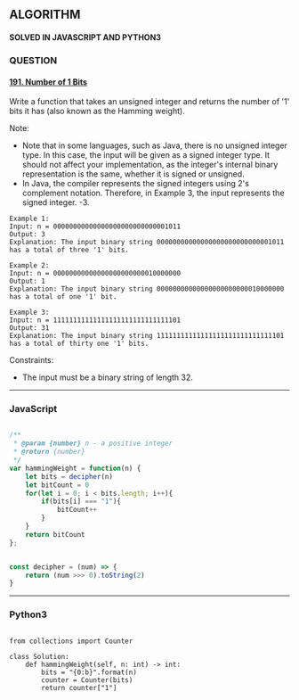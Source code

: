 ## ALGORITHM

#### SOLVED IN JAVASCRIPT AND PYTHON3
### QUESTION

#### [191. Number of 1 Bits](https://leetcode.com/problems/number-of-1-bits/)

Write a function that takes an unsigned integer and returns the number of '1' bits it has (also known as the Hamming weight).

Note:

* Note that in some languages, such as Java, there is no unsigned integer type. In this case, the input will be given as a signed integer type. It should not affect your implementation, as the integer's internal binary representation is the same, whether it is signed or unsigned.
* In Java, the compiler represents the signed integers using 2's complement notation. Therefore, in Example 3, the input represents the signed integer. -3.

```
Example 1:
Input: n = 00000000000000000000000000001011
Output: 3
Explanation: The input binary string 00000000000000000000000000001011 has a total of three '1' bits.

Example 2:
Input: n = 00000000000000000000000010000000
Output: 1
Explanation: The input binary string 00000000000000000000000010000000 has a total of one '1' bit.

Example 3:
Input: n = 11111111111111111111111111111101
Output: 31
Explanation: The input binary string 11111111111111111111111111111101 has a total of thirty one '1' bits.
```

Constraints:

* The input must be a binary string of length 32.

-----

### JavaScript

```js

/**
 * @param {number} n - a positive integer
 * @return {number}
 */
var hammingWeight = function(n) {
    let bits = decipher(n)
    let bitCount = 0
    for(let i = 0; i < bits.length; i++){
        if(bits[i] === "1"){
            bitCount++
        }
    }
    return bitCount
};


const decipher = (num) => {
    return (num >>> 0).toString(2)
}

```

-----

### Python3

```py3

from collections import Counter

class Solution:
    def hammingWeight(self, n: int) -> int:
        bits = "{0:b}".format(n)
        counter = Counter(bits)
        return counter["1"]
        
```

